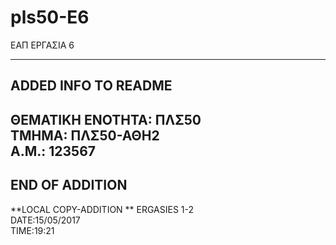 ﻿# pls50-E6
  ΕΑΠ ΕΡΓΑΣΙΑ 6  

--------------------  
ADDED INFO TO README 
--------------------
ΘΕΜΑΤΙΚΗ ΕΝΟΤΗΤΑ: ΠΛΣ50  
ΤΜΗΜΑ: ΠΛΣ50-ΑΘΗ2  
Α.Μ.: 123567
-------------------
END OF ADDITION
-------------------

  **LOCAL COPY-ADDITION **
  ERGASIES 1-2  
  DATE:15/05/2017  
  TIME:19:21
